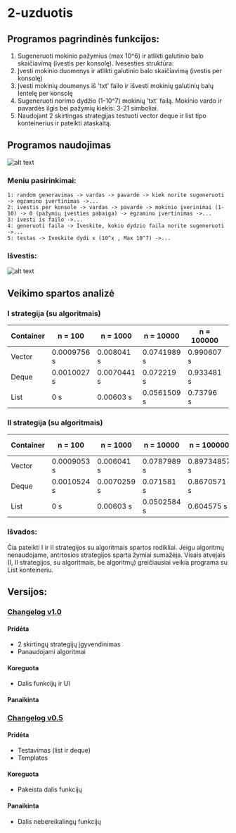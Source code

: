 ﻿# 2-uzduotis
## Programos pagrindinės funkcijos:
  1. Sugeneruoti mokinio pažymius (max 10^6) ir atlikti galutinio balo skaičiavimą (ivestis per konsolę). Ivesesties struktūra:
  2. Įvesti mokinio duomenys ir atlikti galutinio balo skaičiavimą (ivestis per konsolę)    
  3. Įvesti mokinių doumenys iš 'txt' failo ir išvesti mokinių galutinių balų lentelę per konsolę
  4. Sugeneruoti norimo dydžio (1-10^7) mokinių 'txt' failą. Mokinio vardo ir pavardės ilgis bei pažymių kiekis: 3-21 simboliai.
  5. Naudojant 2 skirtingas strategijas testuoti vector deque ir list tipo konteinerius ir pateikti ataskaitą.
## Programos naudojimas
![alt text](https://github.com/PauliusKu/2-uzduotisVEC/blob/master/Pav/Menu.png)
### Meniu pasirinkimai:
    1: random generavimas -> vardas -> pavardė -> kiek norite sugeneruoti -> egzamino įvertinimas ->...
    2: ivestis per konsole -> vardas -> pavardė -> mokinio įverinimai (1-10) -> 0 (pažymių įvesties pabaiga) -> egzamino įvertinimas ->...
    3: ivesti is failo ->...
    4: generuoti faila -> Iveskite, kokio dydzio faila norite sugeneruoti ->...
    5: testas -> Iveskite dydi x (10^x , Max 10^7) ->...
### Išvestis:
![alt text](https://github.com/PauliusKu/2-uzduotisVEC/blob/master/Pav/Isvestis.png)
## Veikimo spartos analizė
### I strategija (su algoritmais)

|Container                    |n = 100    |n = 1000     |n = 10000    |n = 100000   |n = 1000000 |
|-----------------------------|----------|------------|------------|------------|-----------|
|Vector |0.0009756 s|0.008041 s|0.0741989 s |0.990607  s|10.7395  s|
|Deque |0.0010027 s| 0.0070441 s|0.072219 s |0.933481 s|11.1386 s|
|List |0        s| 0.00603    s|0.0561509 s |0.73796 s|8.16674 s|

### II strategija (su algoritmais)

|Container                    |n = 100    |n = 1000     |n = 10000    |n = 100000   |n = 1000000 |
|-----------------------------|----------|------------|------------|------------|-----------|
|Vector |0.0009053 s|0.006041 s|0.0787989 s |0.89734857  s|10.0808  s|
|Deque |0.0010524 s| 0.0070259 s|0.071581 s |0.8670571 s|9.67171 s|
|List |0        s| 0.00603    s|0.0502584 s |0.604575 s|6.50328 s|
### Išvados:
Čia pateikti I ir II strategijos su algoritmais spartos rodikliai. Jeigu algoritmų nenaudojame, antrtosios strategijos sparta žymiai sumažėja. Visais atvejais (I, II strategijos, su algoritmais, be algoritmų) greičiausiai veikia programa su List konteineriu.
## Versijos:
### [Changelog v1.0](https://github.com/PauliusKu/2-uzduotisVEC/releases/tag/v1)
#### Pridėta
- 2 skirtingų strategijų įgyvendinimas
- Panaudojami algoritmai
#### Koreguota 
- Dalis funkcijų ir UI
#### Panaikinta
### [Changelog v0.5](https://github.com/PauliusKu/2-uzduotisVEC/releases/tag/v0.5)
#### Pridėta
- Testavimas (list ir deque)
- Templates
#### Koreguota 
- Pakeista dalis funkcijų
#### Panaikinta
- Dalis nebereikalingų funkcijų
